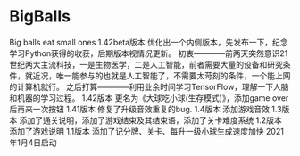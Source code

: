# BigBalls
Big balls eat small ones
1.42beta版本
优化出一个内侧版本，先发布一下，纪念学习Python获得的收获，后期版本视情况更新。
初衷————前两天突然意识21世纪两大主流科技，一是生物医学，二是人工智能，前者需要大量的设备和研究条件，就近况，唯一能参与的也就是人工智能了，不需要太苛刻的条件，一个能上网的计算机就行。
之后打算————利用业余时间学习TensorFlow，理解一下人脑和机器的学习过程。
1.42版本
更名为《大球吃小球(生存模式)》，添加game over后再来一次按钮
1.41版本 
修复了升级音效重复的bug.
1.4版本
添加游戏音效
1.3版本
添加了通关说明，添加了游戏结束及其结束语，添加了关卡难度系统
1.2版本
添加了游戏说明
1.1版本
添加了记分牌、关卡、每升一级小球生成速度加快
2021年1月4日启动
